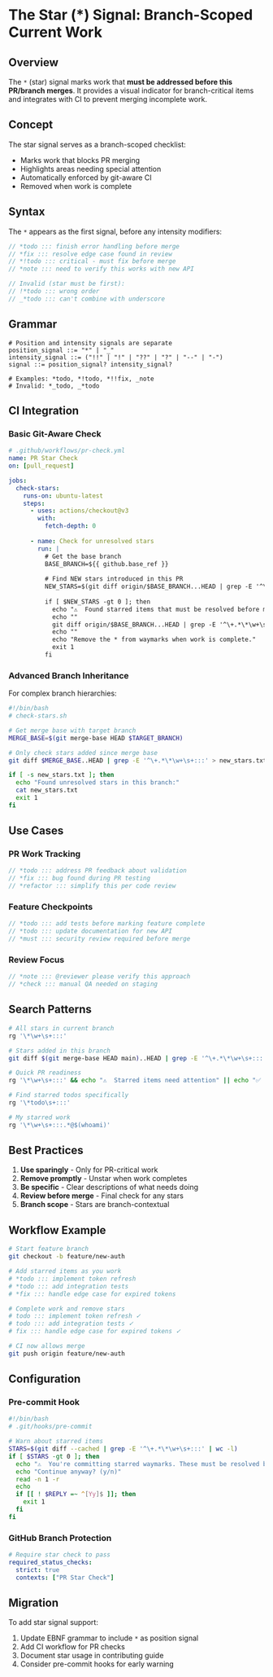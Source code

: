 <!-- *tldr ::: Star (*) signal for PR-scoped work tracking with git-aware CI integration -->
<!-- stub ::: Document pending completion -->
<!-- *todo ::: @agent complete this document -->
# The Star (*) Signal: Branch-Scoped Current Work

## Overview

The `*` (star) signal marks work that **must be addressed before this PR/branch merges**. It provides a visual indicator for branch-critical items and integrates with CI to prevent merging incomplete work.

## Concept

The star signal serves as a branch-scoped checklist:
- Marks work that blocks PR merging
- Highlights areas needing special attention
- Automatically enforced by git-aware CI
- Removed when work is complete

## Syntax

The `*` appears as the first signal, before any intensity modifiers:

```javascript
// *todo ::: finish error handling before merge
// *fix ::: resolve edge case found in review
// *!todo ::: critical - must fix before merge
// *note ::: need to verify this works with new API

// Invalid (star must be first):
// !*todo ::: wrong order
// _*todo ::: can't combine with underscore
```

## Grammar

```ebnf
# Position and intensity signals are separate
position_signal ::= "*" | "_"
intensity_signal ::= ("!!" | "!" | "??" | "?" | "--" | "-")
signal ::= position_signal? intensity_signal?

# Examples: *todo, *!todo, *!!fix, _note
# Invalid: *_todo, _*todo
```

## CI Integration

### Basic Git-Aware Check

```yaml
# .github/workflows/pr-check.yml
name: PR Star Check
on: [pull_request]

jobs:
  check-stars:
    runs-on: ubuntu-latest
    steps:
      - uses: actions/checkout@v3
        with:
          fetch-depth: 0
          
      - name: Check for unresolved stars
        run: |
          # Get the base branch
          BASE_BRANCH=${{ github.base_ref }}
          
          # Find NEW stars introduced in this PR
          NEW_STARS=$(git diff origin/$BASE_BRANCH...HEAD | grep -E '^\+.*\*\w+\s+:::' | wc -l)
          
          if [ $NEW_STARS -gt 0 ]; then
            echo "⚠️  Found starred items that must be resolved before merge:"
            echo ""
            git diff origin/$BASE_BRANCH...HEAD | grep -E '^\+.*\*\w+\s+:::'
            echo ""
            echo "Remove the * from waymarks when work is complete."
            exit 1
          fi
```

### Advanced Branch Inheritance

For complex branch hierarchies:

```bash
#!/bin/bash
# check-stars.sh

# Get merge base with target branch
MERGE_BASE=$(git merge-base HEAD $TARGET_BRANCH)

# Only check stars added since merge base
git diff $MERGE_BASE..HEAD | grep -E '^\+.*\*\w+\s+:::' > new_stars.txt

if [ -s new_stars.txt ]; then
  echo "Found unresolved stars in this branch:"
  cat new_stars.txt
  exit 1
fi
```

## Use Cases

### PR Work Tracking
```javascript
// *todo ::: address PR feedback about validation
// *fix ::: bug found during PR testing  
// *refactor ::: simplify this per code review
```

### Feature Checkpoints
```javascript
// *todo ::: add tests before marking feature complete
// *todo ::: update documentation for new API
// *must ::: security review required before merge
```

### Review Focus
```javascript
// *note ::: @reviewer please verify this approach
// *check ::: manual QA needed on staging
```

## Search Patterns

```bash
# All stars in current branch
rg '\*\w+\s+:::'

# Stars added in this branch
git diff $(git merge-base HEAD main)..HEAD | grep -E '^\+.*\*\w+\s+:::'

# Quick PR readiness
rg '\*\w+\s+:::' && echo "⚠️  Starred items need attention" || echo "✅ Ready to merge"

# Find starred todos specifically
rg '\*todo\s+:::'

# My starred work
rg '\*\w+\s+:::.*@$(whoami)'
```

## Best Practices

1. **Use sparingly** - Only for PR-critical work
2. **Remove promptly** - Unstar when work completes
3. **Be specific** - Clear descriptions of what needs doing
4. **Review before merge** - Final check for any stars
5. **Branch scope** - Stars are branch-contextual

## Workflow Example

```bash
# Start feature branch
git checkout -b feature/new-auth

# Add starred items as you work
# *todo ::: implement token refresh
# *todo ::: add integration tests
# *fix ::: handle edge case for expired tokens

# Complete work and remove stars
# todo ::: implement token refresh ✓
# todo ::: add integration tests ✓
# fix ::: handle edge case for expired tokens ✓

# CI now allows merge
git push origin feature/new-auth
```

## Configuration

### Pre-commit Hook
```bash
#!/bin/bash
# .git/hooks/pre-commit

# Warn about starred items
STARS=$(git diff --cached | grep -E '^\+.*\*\w+\s+:::' | wc -l)
if [ $STARS -gt 0 ]; then
  echo "⚠️  You're committing starred waymarks. These must be resolved before merge."
  echo "Continue anyway? (y/n)"
  read -n 1 -r
  echo
  if [[ ! $REPLY =~ ^[Yy]$ ]]; then
    exit 1
  fi
fi
```

### GitHub Branch Protection
```yaml
# Require star check to pass
required_status_checks:
  strict: true
  contexts: ["PR Star Check"]
```

## Migration

To add star signal support:

1. Update EBNF grammar to include `*` as position signal
2. Add CI workflow for PR checks
3. Document star usage in contributing guide
4. Consider pre-commit hooks for early warning